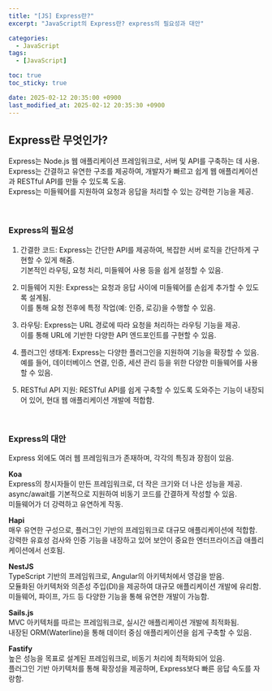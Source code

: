 ```yaml
---
title: "[JS] Express란?"
excerpt: "JavaScript의 Express란? express의 필요성과 대안"

categories:
  - JavaScript
tags:
  - [JavaScript]

toc: true
toc_sticky: true

date: 2025-02-12 20:35:00 +0900
last_modified_at: 2025-02-12 20:35:30 +0900
---
```



## Express란 무엇인가?

Express는 Node.js 웹 애플리케이션 프레임워크로, 서버 및 API를 구축하는 데 사용.  
Express는 간결하고 유연한 구조를 제공하여, 개발자가 빠르고 쉽게 웹 애플리케이션과 RESTful API를 만들 수 있도록 도움.  
Express는 미들웨어를 지원하여 요청과 응답을 처리할 수 있는 강력한 기능을 제공.

<br>

### Express의 필요성

1. 간결한 코드: Express는 간단한 API를 제공하여, 복잡한 서버 로직을 간단하게 구현할 수 있게 해줌.  
기본적인 라우팅, 요청 처리, 미들웨어 사용 등을 쉽게 설정할 수 있음.

2. 미들웨어 지원: Express는 요청과 응답 사이에 미들웨어를 손쉽게 추가할 수 있도록 설계됨.  
이를 통해 요청 전후에 특정 작업(예: 인증, 로깅)을 수행할 수 있음.

3. 라우팅: Express는 URL 경로에 따라 요청을 처리하는 라우팅 기능을 제공.  
이를 통해 URL에 기반한 다양한 API 엔드포인트를 구현할 수 있음.

4. 플러그인 생태계: Express는 다양한 플러그인을 지원하여 기능을 확장할 수 있음.  
예를 들어, 데이터베이스 연결, 인증, 세션 관리 등을 위한 다양한 미들웨어를 사용할 수 있음.

5. RESTful API 지원: RESTful API를 쉽게 구축할 수 있도록 도와주는 기능이 내장되어 있어, 현대 웹 애플리케이션 개발에 적합함.

<br>

### Express의 대안

Express 외에도 여러 웹 프레임워크가 존재하며, 각각의 특징과 장점이 있음.

**Koa**  
Express의 창시자들이 만든 프레임워크로, 더 작은 크기와 더 나은 성능을 제공.  
async/await를 기본적으로 지원하여 비동기 코드를 간결하게 작성할 수 있음.  
미들웨어가 더 강력하고 유연하게 작동.

**Hapi**  
매우 유연한 구성으로, 플러그인 기반의 프레임워크로 대규모 애플리케이션에 적합함.  
강력한 유효성 검사와 인증 기능을 내장하고 있어 보안이 중요한 엔터프라이즈급 애플리케이션에서 선호됨.

**NestJS**  
TypeScript 기반의 프레임워크로, Angular의 아키텍처에서 영감을 받음.  
모듈화된 아키텍처와 의존성 주입(DI)을 제공하여 대규모 애플리케이션 개발에 유리함.  
미들웨어, 파이프, 가드 등 다양한 기능을 통해 유연한 개발이 가능함.

**Sails.js**  
MVC 아키텍처를 따르는 프레임워크로, 실시간 애플리케이션 개발에 최적화됨.  
내장된 ORM(Waterline)을 통해 데이터 중심 애플리케이션을 쉽게 구축할 수 있음.

**Fastify**  
높은 성능을 목표로 설계된 프레임워크로, 비동기 처리에 최적화되어 있음.  
플러그인 기반 아키텍처를 통해 확장성을 제공하며, Express보다 빠른 응답 속도를 자랑함.